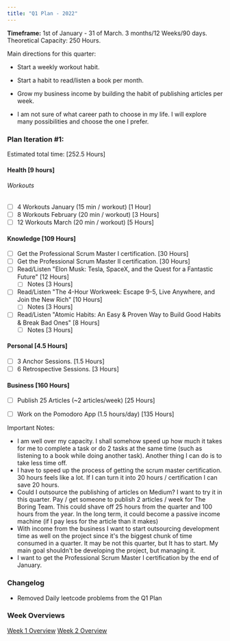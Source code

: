 ```yaml
---
title: "Q1 Plan - 2022"
---
```

**Timeframe:** 1st of January - 31 of March.
3 months/12 Weeks/90 days.
Theoretical Capacity: 250 Hours.

Main directions for this quarter:
- Start a weekly workout habit.
- Start a habit to read/listen a book per month.
- Grow my business income by building the habit of publishing articles per week.

- I am not sure of what career path to choose in my life. I will explore many possibilities and choose the one I prefer.


### Plan Iteration #1:
Estimated total time: [252.5 Hours]

#### Health [9 hours]
###### Workouts
- [ ] 4 Workouts January (15 min / workout) [1 Hour]
- [ ] 8 Workouts February (20 min / workout) [3 Hours]
- [ ] 12 Workouts March (20 min / workout) [5 Hours]

#### Knowledge [109 Hours]
- [ ] Get the Professional Scrum Master I certification. [30 Hours]
- [ ] Get the Professional Scrum Master II certification. [30 Hours]
- [ ] Read/Listen "Elon Musk: Tesla, SpaceX, and the Quest for a Fantastic Future" [12 Hours]
	- [ ] Notes [3 Hours]
- [ ] Read/Listen "The 4-Hour Workweek: Escape 9-5, Live Anywhere, and Join the New Rich" [10 Hours]
	- [ ] Notes [3 Hours]
- [ ] Read/Listen "Atomic Habits: An Easy & Proven Way to Build Good Habits & Break Bad Ones" [8 Hours]
	- [ ] Notes [3 Hours]

#### Personal [4.5 Hours]
- [ ] 3 Anchor Sessions. [1.5 Hours]
- [ ] 6 Retrospective Sessions. [3 Hours]

#### Business [160 Hours]
- [ ] Publish 25 Articles (~2 articles/week) [25 Hours]
- [ ] Work on the Pomodoro App (1.5 hours/day) [135 Hours]


Important Notes:
- I am well over my capacity. I shall somehow speed up how much it takes for me to complete a task or do 2 tasks at the same time (such as listening to a book while doing another task). Another thing I can do is to take less time off.
- I have to speed up the process of getting the scrum master certification. 30 hours feels like a lot. If I can turn it into 20 hours / certification I can save 20 hours.
- Could I outsource the publishing of articles on Medium? I want to try it in this quarter. Pay / get someone to publish 2 articles / week for The Boring Team. This could shave off 25 hours from the quarter and 100 hours from the year. In the long term, it could become a passive income machine (if I pay less for the article than it makes)
- With income from the business I want to start outsourcing development time as well on the project since it's the biggest chunk of time consumed in a quarter. It may be not this quarter, but It has to start. My main goal shouldn't be developing the project, but managing it.
- I want to get the Professional Scrum Master I certification by the end of January.

### Changelog
- Removed Daily leetcode problems from the Q1 Plan

### Week Overviews
[Week 1 Overview](Master_Plans/2022/Q1/Overviews/Week%201%20Overview.md)
[Week 2 Overview](Master_Plans/2022/Q1/Overviews/Week%202%20Overview.md)

